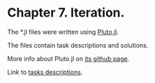 # Chapter 7. Iteration.

The *.jl files were written using [Pluto.jl](https://plutojl.org/).

The files contain task descriptions and solutions.

More info about Pluto.jl on [its github page](https://github.com/fonsp/Pluto.jl).

Link to [tasks descriptions](https://benlauwens.github.io/ThinkJulia.jl/latest/book.html#_exercises_8).
